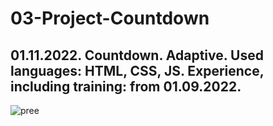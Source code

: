 # 03-Project-Countdown
01.11.2022. Countdown. Adaptive. Used languages: HTML, CSS, JS. Experience, including training: from 01.09.2022.
-----
![pree](https://user-images.githubusercontent.com/87664457/200160617-d22b7371-d27a-4d1a-aac6-d18460425d43.jpg)

